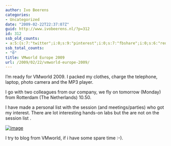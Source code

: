 ```yaml
---
author: Ivo Beerens
categories:
- Uncategorized
date: "2009-02-22T22:37:07Z"
guid: http://www.ivobeerens.nl/?p=312
id: 312
ssb_old_counts:
- a:5:{s:7:"twitter";i:0;s:9:"pinterest";i:0;s:7:"fbshare";i:0;s:6:"reddit";i:0;s:6:"tumblr";N;}
ssb_total_counts:
- "0"
title: VMworld Europe 2009
url: /2009/02/22/vmworld-europe-2009/
---
```


I’m ready for VMworld 2009. I packed my clothes, charge the telephone, laptop, photo camera and the MP3 player.

I go with two colleagues from our company, we fly on tomorrow (Monday) from Rotterdam (The Netherlands) 10.50.

I have made a personal list with the session (and meetings/parties) who got my interest. There are lot interesting hands-on labs but the are not on the session list .

 [![image](http://localhost/wp-content/uploads/2009/02/image-thumb1.png "image")](http://localhost/wp-content/uploads/2009/02/image1.png)

I try to blog from VMworld, if i have some spare time :-).
